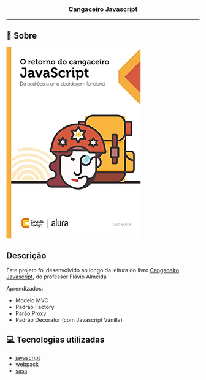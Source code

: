 <h3 align="center">
  <a href="https://www.casadocodigo.com.br/products/colecao-cangaceiro-javascript?_pos=1&_sid=eded78d67&_ss=r&variant=12268851298379" target="_blank">Cangaceiro Javascript</a>
</h3>

---

## :rocket: Sobre

<a align="center" href="https://www.casadocodigo.com.br/products/colecao-cangaceiro-javascript?_pos=1&_sid=eded78d67&_ss=r&variant=12268851298379"><img src="https://github.com/Cahmoraes/cangaceiro-javascript/blob/main/client/app/assets/capa.jpg" alt="Cangaceiro Javascript"></a>

## Descrição
<p>Este projeto foi desenvolvido ao longo da leitura do livro <a href="https://www.casadocodigo.com.br/products/colecao-cangaceiro-javascript?_pos=1&_sid=eded78d67&_ss=r&variant=12268851298379">Cangaceiro Javascript</a>, do professor Flávio Almeida</p>
<p>
Aprendizados:
<ul>
  <li>Modelo MVC</li>
  <li>Padrão Factory</li>
  <li>Parão Proxy</li>
  <li>Padrão Decorator (com Javascript Vanilla)</li>
</ul>
</p>


## :computer: Tecnologias utilizadas

- [javascript](https://developer.mozilla.org/pt-BR/docs/Web/JavaScript)
- [webpack](https://webpack.js.org/)
- [sass](https://sass-lang.com/)
